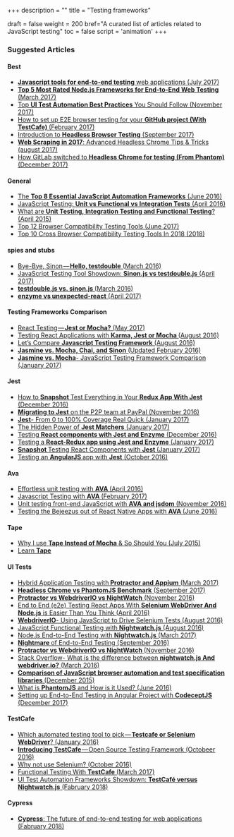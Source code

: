 +++
description = ""
title = "Testing frameworks"

draft = false
weight = 200
bref="A curated list of articles related to JavaScript testing"
toc = false
script = 'animation'
+++

<div class="section-inner sectionLayout--insetColumn">

<h3 name="74ac" id="74ac" class="graf graf--h3 graf-after--p">Suggested Articles</h3><h4 name="8c74" id="8c74" class="graf graf--h4 graf-after--h3">Best</h4><ul class="postList"><li name="d898" id="d898" class="graf graf--li graf-after--h4"><a href="http://mo.github.io/2017/07/20/javascript-e2e-integration-testing.html" data-href="http://mo.github.io/2017/07/20/javascript-e2e-integration-testing.html" class="markup--anchor markup--li-anchor" rel="nofollow noopener" target="_blank"><strong class="markup--strong markup--li-strong">Javascript tools for end-to-end testing</strong> web applications (July 2017)</a></li><li name="430e" id="430e" class="graf graf--li graf-after--li"><a href="https://medium.com/@adrian_lewis/top-5-most-rated-node-js-frameworks-for-end-to-end-web-testing-f8ebca4e5d44" data-href="https://medium.com/@adrian_lewis/top-5-most-rated-node-js-frameworks-for-end-to-end-web-testing-f8ebca4e5d44" class="markup--anchor markup--li-anchor" target="_blank"><strong class="markup--strong markup--li-strong">Top 5 Most Rated Node.js Frameworks for End-to-End Web Testing</strong> (March 2017)</a></li><li name="2ab3" id="2ab3" class="graf graf--li graf-after--li"><a href="https://www.blazemeter.com/blog/top-15-ui-test-automation-best-practices-you-should-follow" data-href="https://www.blazemeter.com/blog/top-15-ui-test-automation-best-practices-you-should-follow" class="markup--anchor markup--li-anchor" rel="noopener nofollow" target="_blank">Top <strong class="markup--strong markup--li-strong">UI Test Automation Best Practices</strong> You Should Follow (November 2017)</a></li><li name="4e05" id="4e05" class="graf graf--li graf-after--li"><a href="https://hackernoon.com/how-to-set-up-e2e-browser-testing-for-your-github-project-89c24e15a84" data-href="https://hackernoon.com/how-to-set-up-e2e-browser-testing-for-your-github-project-89c24e15a84" class="markup--anchor markup--li-anchor" rel="nofollow noopener" target="_blank">How to set up E2E browser testing for your <strong class="markup--strong markup--li-strong">GitHub project (With TestCafe) </strong>(February 2017)</a></li><li name="abbd" id="abbd" class="graf graf--li graf-after--li"><a href="https://blog.logrocket.com/introduction-to-headless-browser-testing-44b82310b27c" data-href="https://blog.logrocket.com/introduction-to-headless-browser-testing-44b82310b27c" class="markup--anchor markup--li-anchor" rel="nofollow noopener" target="_blank">Introduction to <strong class="markup--strong markup--li-strong">Headless Browser Testing</strong> (September 2017)</a></li><li name="0974" id="0974" class="graf graf--li graf-after--li"><a href="https://blog.phantombuster.com/web-scraping-in-2017-headless-chrome-tips-tricks-4d6521d695e8" data-href="https://blog.phantombuster.com/web-scraping-in-2017-headless-chrome-tips-tricks-4d6521d695e8" class="markup--anchor markup--li-anchor" rel="nofollow noopener" target="_blank"><strong class="markup--strong markup--li-strong">Web Scraping in 2017</strong>: Advanced Headless Chrome Tips &amp; Tricks (august 2017)</a></li><li name="eaf1" id="eaf1" class="graf graf--li graf-after--li"><a href="https://about.gitlab.com/2017/12/19/moving-to-headless-chrome/" data-href="https://about.gitlab.com/2017/12/19/moving-to-headless-chrome/" class="markup--anchor markup--li-anchor" rel="nofollow noopener" target="_blank">How GitLab switched to <strong class="markup--strong markup--li-strong">Headless Chrome for testing (From Phantom)</strong>(December 2017)</a></li></ul><h4 name="ad77" id="ad77" class="graf graf--h4 graf-after--li">General</h4><ul class="postList"><li name="d7b9" id="d7b9" class="graf graf--li graf-after--h4"><a href="https://www.joecolantonio.com/2016/06/14/top-8-essential-javascript-automation-frameworks/" data-href="https://www.joecolantonio.com/2016/06/14/top-8-essential-javascript-automation-frameworks/" class="markup--anchor markup--li-anchor" rel="noopener nofollow" target="_blank">The <strong class="markup--strong markup--li-strong">Top 8 Essential JavaScript Automation Frameworks</strong> (June 2016)</a></li><li name="5967" id="5967" class="graf graf--li graf-after--li"><a href="https://www.sitepoint.com/javascript-testing-unit-functional-integration/" data-href="https://www.sitepoint.com/javascript-testing-unit-functional-integration/" class="markup--anchor markup--li-anchor" rel="noopener nofollow" target="_blank">JavaScript Testing: <strong class="markup--strong markup--li-strong">Unit vs Functional vs Integration Tests</strong> (April 2016)</a></li><li name="1d61" id="1d61" class="graf graf--li graf-after--li"><a href="https://codeutopia.net/blog/2015/04/11/what-are-unit-testing-integration-testing-and-functional-testing/" data-href="https://codeutopia.net/blog/2015/04/11/what-are-unit-testing-integration-testing-and-functional-testing/" class="markup--anchor markup--li-anchor" rel="noopener nofollow" target="_blank">What are <strong class="markup--strong markup--li-strong">Unit Testing, Integration Testing and Functional Testing</strong>? (April 2015)</a></li><li name="f046" id="f046" class="graf graf--li graf-after--li"><a href="https://www.keycdn.com/blog/browser-compatibility-testing-tools/" data-href="https://www.keycdn.com/blog/browser-compatibility-testing-tools/" class="markup--anchor markup--li-anchor" rel="nofollow noopener" target="_blank">Top 12 Browser Compatibility Testing Tools (June 2017)</a></li><li name="dcc6" id="dcc6" class="graf graf--li graf-after--li"><a href="https://www.guru99.com/top-10-cross-browser-testing-tools.html" data-href="https://www.guru99.com/top-10-cross-browser-testing-tools.html" class="markup--anchor markup--li-anchor" rel="nofollow noopener" target="_blank">Top 10 Cross Browser Compatibility Testing Tools In 2018 (2018)</a></li></ul><h4 name="f6b3" id="f6b3" class="graf graf--h4 graf-after--li">spies and&nbsp;stubs</h4><ul class="postList"><li name="2972" id="2972" class="graf graf--li graf-after--h4"><a href="https://spin.atomicobject.com/2016/03/21/javascript-mocking-testdouble/" data-href="https://spin.atomicobject.com/2016/03/21/javascript-mocking-testdouble/" class="markup--anchor markup--li-anchor" rel="noopener nofollow" target="_blank">Bye-Bye, Sinon — <strong class="markup--strong markup--li-strong">Hello, testdouble</strong> (March 2016)</a></li><li name="9ff2" id="9ff2" class="graf graf--li graf-after--li"><a href="https://www.sitepoint.com/javascript-testing-tool-showdown-sinon-js-vs-testdouble-js/" data-href="https://www.sitepoint.com/javascript-testing-tool-showdown-sinon-js-vs-testdouble-js/" class="markup--anchor markup--li-anchor" rel="noopener nofollow" target="_blank">JavaScript Testing Tool Showdown: <strong class="markup--strong markup--li-strong">Sinon.js vs testdouble.js</strong> (April 2017)</a></li><li name="a20b" id="a20b" class="graf graf--li graf-after--li"><a href="http://blog.testdouble.com/posts/2016-03-13-testdouble-vs-sinon.html" data-href="http://blog.testdouble.com/posts/2016-03-13-testdouble-vs-sinon.html" class="markup--anchor markup--li-anchor" rel="noopener nofollow" target="_blank"><strong class="markup--strong markup--li-strong">testdouble.js vs. sinon.js </strong>(March 2016)</a></li><li name="959e" id="959e" class="graf graf--li graf-after--li"><a href="https://medium.com/@bruderstein/enzyme-vs-unexpected-react-ee9cb099d12b" data-href="https://medium.com/@bruderstein/enzyme-vs-unexpected-react-ee9cb099d12b" class="markup--anchor markup--li-anchor" target="_blank"><strong class="markup--strong markup--li-strong">enzyme vs unexpected-react</strong> (April 2017)</a></li></ul><h4 name="638c" id="638c" class="graf graf--h4 graf-after--li">Testing Frameworks Comparison</h4><ul class="postList"><li name="c94e" id="c94e" class="graf graf--li graf-after--h4"><a href="https://spin.atomicobject.com/2017/05/02/react-testing-jest-vs-mocha/" data-href="https://spin.atomicobject.com/2017/05/02/react-testing-jest-vs-mocha/" class="markup--anchor markup--li-anchor" rel="nofollow noopener" target="_blank">React Testing — <strong class="markup--strong markup--li-strong">Jest or Mocha?</strong> (May 2017)</a></li><li name="56ff" id="56ff" class="graf graf--li graf-after--li"><a href="http://instea.sk/2016/08/testing-react-applications-with-karma-jest-or-mocha/" data-href="http://instea.sk/2016/08/testing-react-applications-with-karma-jest-or-mocha/" class="markup--anchor markup--li-anchor" rel="noopener nofollow" target="_blank">Testing React Applications with <strong class="markup--strong markup--li-strong">Karma, Jest or Mocha </strong>(August 2016)</a></li><li name="3bc6" id="3bc6" class="graf graf--li graf-after--li"><a href="https://medium.com/cardinal-solutions/lets-compare-javascript-testing-frameworks-bb500f0b1006" data-href="https://medium.com/cardinal-solutions/lets-compare-javascript-testing-frameworks-bb500f0b1006" class="markup--anchor markup--li-anchor" target="_blank">Let’s Compare <strong class="markup--strong markup--li-strong">Javascript Testing Framework</strong> (August 2016)</a></li><li name="1508" id="1508" class="graf graf--li graf-after--li"><a href="http://thejsguy.com/2015/01/12/jasmine-vs-mocha-chai-and-sinon.html" data-href="http://thejsguy.com/2015/01/12/jasmine-vs-mocha-chai-and-sinon.html" class="markup--anchor markup--li-anchor" rel="noopener nofollow" target="_blank"><strong class="markup--strong markup--li-strong">Jasmine vs. Mocha, Chai, and Sinon</strong> (Updated February 2016)</a></li><li name="fcd0" id="fcd0" class="graf graf--li graf-after--li"><a href="http://www.tisa-software.com/news/blog/217-jasmine-mocha-javascript-testing-framework-comparison" data-href="http://www.tisa-software.com/news/blog/217-jasmine-mocha-javascript-testing-framework-comparison" class="markup--anchor markup--li-anchor" rel="noopener nofollow" target="_blank"><strong class="markup--strong markup--li-strong">Jasmine vs. Mocha</strong>- JavaScript Testing Framework Comparison<br>(January 2017)</a></li></ul><h4 name="837b" id="837b" class="graf graf--h4 graf-after--li">Jest</h4><ul class="postList"><li name="45fa" id="45fa" class="graf graf--li graf-after--h4"><a href="https://hackernoon.com/how-to-snapshot-test-everything-in-your-redux-app-with-jest-fde305ebedea" data-href="https://hackernoon.com/how-to-snapshot-test-everything-in-your-redux-app-with-jest-fde305ebedea" class="markup--anchor markup--li-anchor" rel="noopener nofollow" target="_blank">How to <strong class="markup--strong markup--li-strong">Snapshot </strong>Test Everything in Your <strong class="markup--strong markup--li-strong">Redux App With Jest</strong><br>(December 2016)</a></li><li name="3942" id="3942" class="graf graf--li graf-after--li"><a href="https://medium.com/@kentcdodds/migrating-to-jest-881f75366e7e" data-href="https://medium.com/@kentcdodds/migrating-to-jest-881f75366e7e" class="markup--anchor markup--li-anchor" target="_blank"><strong class="markup--strong markup--li-strong">Migrating to Jest</strong> on the P2P team at PayPal (November 2016)</a></li><li name="cf89" id="cf89" class="graf graf--li graf-after--li"><a href="https://hackernoon.com/from-0-to-100-coverage-real-quick-d71dda7069e5" data-href="https://hackernoon.com/from-0-to-100-coverage-real-quick-d71dda7069e5" class="markup--anchor markup--li-anchor" rel="noopener nofollow" target="_blank"><strong class="markup--strong markup--li-strong">Jest</strong>- From 0 to 100% Coverage Real Quick (January 2017)</a></li><li name="3e84" id="3e84" class="graf graf--li graf-after--li"><a href="https://medium.com/@boriscoder/the-hidden-power-of-jest-matchers-f3d86d8101b0" data-href="https://medium.com/@boriscoder/the-hidden-power-of-jest-matchers-f3d86d8101b0" class="markup--anchor markup--li-anchor" target="_blank">The Hidden Power of <strong class="markup--strong markup--li-strong">Jest Matchers</strong> (January 2017)</a></li><li name="1d66" id="1d66" class="graf graf--li graf-after--li"><a href="https://hackernoon.com/testing-react-components-with-jest-and-enzyme-41d592c174f" data-href="https://hackernoon.com/testing-react-components-with-jest-and-enzyme-41d592c174f" class="markup--anchor markup--li-anchor" rel="noopener nofollow" target="_blank">Testing <strong class="markup--strong markup--li-strong">React components with Jest and Enzyme</strong> (December 2016)</a></li><li name="4efa" id="4efa" class="graf graf--li graf-after--li"><a href="https://medium.com/@gethylgeorge/testing-a-react-redux-app-using-jest-and-enzyme-b349324803a9" data-href="https://medium.com/@gethylgeorge/testing-a-react-redux-app-using-jest-and-enzyme-b349324803a9" class="markup--anchor markup--li-anchor" target="_blank">Testing a <strong class="markup--strong markup--li-strong">React-Redux app using Jest and Enzyme</strong> (January 2017)</a></li><li name="299f" id="299f" class="graf graf--li graf-after--li"><a href="https://semaphoreci.com/community/tutorials/snapshot-testing-react-components-with-jest" data-href="https://semaphoreci.com/community/tutorials/snapshot-testing-react-components-with-jest" class="markup--anchor markup--li-anchor" rel="noopener nofollow" target="_blank"><strong class="markup--strong markup--li-strong">Snapshot </strong>Testing React Components with <strong class="markup--strong markup--li-strong">Jest </strong>(January 2017)</a></li><li name="75d8" id="75d8" class="graf graf--li graf-after--li"><a href="https://medium.com/aya-experience/testing-an-angularjs-app-with-jest-3029a613251" data-href="https://medium.com/aya-experience/testing-an-angularjs-app-with-jest-3029a613251" class="markup--anchor markup--li-anchor" target="_blank">Testing an <strong class="markup--strong markup--li-strong">AngularJS </strong>app with <strong class="markup--strong markup--li-strong">Jest</strong> (October 2016)</a></li></ul><h4 name="eae9" id="eae9" class="graf graf--h4 graf-after--li">Ava</h4><ul class="postList"><li name="87f2" id="87f2" class="graf graf--li graf-after--h4"><a href="https://wecodetheweb.com/2016/04/19/effortless-unit-testing-with-ava/" data-href="https://wecodetheweb.com/2016/04/19/effortless-unit-testing-with-ava/" class="markup--anchor markup--li-anchor" rel="noopener nofollow" target="_blank">Effortless unit testing with <strong class="markup--strong markup--li-strong">AVA </strong>(April 2016)</a></li><li name="b255" id="b255" class="graf graf--li graf-after--li"><a href="https://atendesigngroup.com/blog/javascript-testing-ava" data-href="https://atendesigngroup.com/blog/javascript-testing-ava" class="markup--anchor markup--li-anchor" rel="noopener nofollow" target="_blank">Javascript Testing with <strong class="markup--strong markup--li-strong">AVA </strong>(February 2017)</a></li><li name="0396" id="0396" class="graf graf--li graf-after--li"><a href="https://tech.just-eat.com/2016/11/10/unit-testing-front-end-javascript-with-ava-and-jsdom/" data-href="https://tech.just-eat.com/2016/11/10/unit-testing-front-end-javascript-with-ava-and-jsdom/" class="markup--anchor markup--li-anchor" rel="noopener nofollow" target="_blank">Unit testing front-end JavaScript with <strong class="markup--strong markup--li-strong">AVA and jsdom</strong> (November 2016)</a></li><li name="4540" id="4540" class="graf graf--li graf-after--li"><a href="https://shift.infinite.red/testing-the-bejeezus-out-of-react-native-apps-with-ava-330f51f8f6c3" data-href="https://shift.infinite.red/testing-the-bejeezus-out-of-react-native-apps-with-ava-330f51f8f6c3" class="markup--anchor markup--li-anchor" rel="noopener nofollow" target="_blank">Testing the Bejeezus out of React Native Apps with <strong class="markup--strong markup--li-strong">AVA </strong>(June 2016)</a></li></ul><h4 name="0e11" id="0e11" class="graf graf--h4 graf-after--li">Tape</h4><ul class="postList"><li name="aaf7" id="aaf7" class="graf graf--li graf-after--h4"><a href="https://medium.com/javascript-scene/why-i-use-tape-instead-of-mocha-so-should-you-6aa105d8eaf4" data-href="https://medium.com/javascript-scene/why-i-use-tape-instead-of-mocha-so-should-you-6aa105d8eaf4" class="markup--anchor markup--li-anchor" target="_blank">Why I use <strong class="markup--strong markup--li-strong">Tape Instead of Mocha</strong> &amp; So Should You (July 2015)</a></li><li name="a53a" id="a53a" class="graf graf--li graf-after--li"><a href="https://github.com/dwyl/learn-tape" data-href="https://github.com/dwyl/learn-tape" class="markup--anchor markup--li-anchor" rel="noopener nofollow" target="_blank">Learn <strong class="markup--strong markup--li-strong">Tape</strong></a></li></ul><h4 name="a155" id="a155" class="graf graf--h4 graf-after--li">UI Tests</h4><ul class="postList"><li name="198d" id="198d" class="graf graf--li graf-after--h4"><a href="https://moduscreate.com/blog/hybrid-application-testing-with-protractor-and-appium/" data-href="https://moduscreate.com/blog/hybrid-application-testing-with-protractor-and-appium/" class="markup--anchor markup--li-anchor" rel="nofollow noopener" target="_blank">Hybrid Application Testing with<strong class="markup--strong markup--li-strong"> Protractor and Appium</strong> (March 2017)</a></li><li name="8201" id="8201" class="graf graf--li graf-after--li"><a href="https://hackernoon.com/benchmark-headless-chrome-vs-phantomjs-e7f44c6956c" data-href="https://hackernoon.com/benchmark-headless-chrome-vs-phantomjs-e7f44c6956c" class="markup--anchor markup--li-anchor" rel="nofollow noopener" target="_blank"><strong class="markup--strong markup--li-strong">Headless Chrome vs PhantomJS Benchmark</strong> (September 2017)</a></li><li name="0b5e" id="0b5e" class="graf graf--li graf-after--li"><a href="http://www.webdriverjs.com/protractor-vs-webdriverio-vs-nightwatch/" data-href="http://www.webdriverjs.com/protractor-vs-webdriverio-vs-nightwatch/" class="markup--anchor markup--li-anchor" rel="noopener nofollow" target="_blank"><strong class="markup--strong markup--li-strong">Protractor vs WebdriverIO vs NightWatch</strong> (November 2016)</a></li><li name="becc" id="becc" class="graf graf--li graf-after--li"><a href="https://marmelab.com/blog/2016/04/19/e2e-testing-with-node-and-es6.html" data-href="https://marmelab.com/blog/2016/04/19/e2e-testing-with-node-and-es6.html" class="markup--anchor markup--li-anchor" rel="noopener nofollow" target="_blank">End to End (e2e) Testing React Apps With <strong class="markup--strong markup--li-strong">Selenium WebDriver And Node.js</strong> is Easier Than You Think (April 2016)</a></li><li name="9fe1" id="9fe1" class="graf graf--li graf-after--li"><a href="https://blog.dmbcllc.com/using-javascript-to-drive-selenium-tests/" data-href="https://blog.dmbcllc.com/using-javascript-to-drive-selenium-tests/" class="markup--anchor markup--li-anchor" rel="noopener nofollow" target="_blank"><strong class="markup--strong markup--li-strong">WebdriverIO</strong>- Using JavaScript to Drive Selenium Tests (August 2016)</a></li><li name="2832" id="2832" class="graf graf--li graf-after--li"><a href="https://www.sitepoint.com/javascript-functional-testing-nightwatch-js/" data-href="https://www.sitepoint.com/javascript-functional-testing-nightwatch-js/" class="markup--anchor markup--li-anchor" rel="noopener nofollow" target="_blank">JavaScript Functional Testing with<strong class="markup--strong markup--li-strong"> Nightwatch.js</strong> (August 2016)</a></li><li name="499a" id="499a" class="graf graf--li graf-after--li"><a href="https://blog.risingstack.com/end-to-end-testing-with-nightwatch-js-node-js-at-scale/" data-href="https://blog.risingstack.com/end-to-end-testing-with-nightwatch-js-node-js-at-scale/" class="markup--anchor markup--li-anchor" rel="noopener nofollow" target="_blank">Node.js End-to-End Testing with <strong class="markup--strong markup--li-strong">Nightwatch.js</strong> (March 2017)</a></li><li name="8b03" id="8b03" class="graf graf--li graf-after--li"><a href="http://dsheiko.com/weblog/nightmare-of-end-to-end-testing" data-href="http://dsheiko.com/weblog/nightmare-of-end-to-end-testing" class="markup--anchor markup--li-anchor" rel="noopener nofollow" target="_blank"><strong class="markup--strong markup--li-strong">Nightmare </strong>of End-to-End Testing (September 2016)</a></li><li name="ae9d" id="ae9d" class="graf graf--li graf-after--li"><a href="http://www.webdriverjs.com/protractor-vs-webdriverio-vs-nightwatch/" data-href="http://www.webdriverjs.com/protractor-vs-webdriverio-vs-nightwatch/" class="markup--anchor markup--li-anchor" rel="noopener nofollow" target="_blank"><strong class="markup--strong markup--li-strong">Protractor vs WebdriverIO vs NightWatch </strong>(November 2016)</a></li><li name="750c" id="750c" class="graf graf--li graf-after--li"><a href="http://stackoverflow.com/questions/35981605/what-is-the-difference-between-nightwatch-js-and-webdriver-io" data-href="http://stackoverflow.com/questions/35981605/what-is-the-difference-between-nightwatch-js-and-webdriver-io" class="markup--anchor markup--li-anchor" rel="noopener nofollow" target="_blank">Stack Overflow- What is the difference between <strong class="markup--strong markup--li-strong">nightwatch.js And webdriver.io?</strong> (March 2016)</a></li><li name="62ba" id="62ba" class="graf graf--li graf-after--li"><a href="https://watirmelon.blog/2015/12/08/comparison-of-javascript-browser-automation-and-test-specification-libraries/" data-href="https://watirmelon.blog/2015/12/08/comparison-of-javascript-browser-automation-and-test-specification-libraries/" class="markup--anchor markup--li-anchor" rel="noopener nofollow" target="_blank"><strong class="markup--strong markup--li-strong">Comparison of JavaScript browser automation and test specification libraries</strong> (December 2015)</a></li><li name="1ba7" id="1ba7" class="graf graf--li graf-after--li"><a href="https://scotch.io/tutorials/what-is-phantomjs-and-how-is-it-used" data-href="https://scotch.io/tutorials/what-is-phantomjs-and-how-is-it-used" class="markup--anchor markup--li-anchor" rel="noopener nofollow" target="_blank">What is <strong class="markup--strong markup--li-strong">PhantomJS</strong> and How is it Used? (June 2016)</a></li><li name="3d42" id="3d42" class="graf graf--li graf-after--li"><a href="https://medium.com/@armno/setting-up-end-to-end-testing-in-angular-project-with-codeceptjs-ac1784de3420" data-href="https://medium.com/@armno/setting-up-end-to-end-testing-in-angular-project-with-codeceptjs-ac1784de3420" class="markup--anchor markup--li-anchor" target="_blank">Setting up End-to-End Testing in Angular Project with <strong class="markup--strong markup--li-strong">CodeceptJS </strong>(December 2017)</a></li></ul><h4 name="e231" id="e231" class="graf graf--h4 graf-after--li">TestCafe</h4><ul class="postList"><li name="0866" id="0866" class="graf graf--li graf-after--h4"><a href="http://onpathtesting.com/automated-testing-tool-testcafe-or-selenium-webdriver/" data-href="http://onpathtesting.com/automated-testing-tool-testcafe-or-selenium-webdriver/" class="markup--anchor markup--li-anchor" rel="noopener nofollow" target="_blank">Which automated testing tool to pick — <strong class="markup--strong markup--li-strong">Testcafe or Selenium WebDriver</strong>? (January 2016)</a></li><li name="78aa" id="78aa" class="graf graf--li graf-after--li"><a href="https://devexpress.github.io/testcafe/blog/introducing-testcafe-open-source-testing-framework.html" data-href="https://devexpress.github.io/testcafe/blog/introducing-testcafe-open-source-testing-framework.html" class="markup--anchor markup--li-anchor" rel="noopener nofollow" target="_blank"><strong class="markup--strong markup--li-strong">Introducing TestCafe</strong> — Open Source Testing Framework (Octobeer 2016)</a></li><li name="f5aa" id="f5aa" class="graf graf--li graf-after--li"><a href="https://testcafe-discuss.devexpress.com/t/why-not-use-selenium/47" data-href="https://testcafe-discuss.devexpress.com/t/why-not-use-selenium/47" class="markup--anchor markup--li-anchor" rel="noopener nofollow" target="_blank">Why not use Selenium? (October 2016)</a></li><li name="4521" id="4521" class="graf graf--li graf-after--li"><a href="http://mherman.org/blog/2017/03/19/functional-testing-with-testcafe" data-href="http://mherman.org/blog/2017/03/19/functional-testing-with-testcafe" class="markup--anchor markup--li-anchor" rel="noopener nofollow" target="_blank">Functional Testing With <strong class="markup--strong markup--li-strong">TestCafe </strong>(March 2017)</a></li><li name="69e7" id="69e7" class="graf graf--li graf-after--li"><a href="http://www.pqatesting.com/our_ideas/blog/u" data-href="http://www.pqatesting.com/our_ideas/blog/u" class="markup--anchor markup--li-anchor" rel="nofollow noopener" target="_blank">UI Test Automation Frameworks Showdown: <strong class="markup--strong markup--li-strong">TestCafé versus Nightwatch.js</strong> (Fabruary 2018)</a></li></ul><h4 name="d78c" id="d78c" class="graf graf--h4 graf-after--li">Cypress</h4><ul class="postList"><li name="577c" id="577c" class="graf graf--li graf-after--h4 graf--trailing"><a href="https://quizlet.com/blog/cypress-the-future-of-end-to-end-testing-for-web-applications" data-href="https://quizlet.com/blog/cypress-the-future-of-end-to-end-testing-for-web-applications" class="markup--anchor markup--li-anchor" rel="nofollow noopener" target="_blank"><strong class="markup--strong markup--li-strong">Cypress</strong>: The future of end-to-end testing for web applications (Fabruary 2018)</a></li></ul></div>